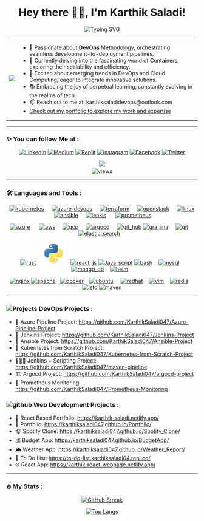 <div align="center">

#  Hey there 🙋‍♂️, I'm **Karthik Saladi**! 
<p align="center">
    <a href="https://git.io/typing-svg"><img src="https://readme-typing-svg.demolab.com?font=Fira+Code&pause=1000&color=F72296&random=false&width=435&lines=%F0%9F%91%8B+Welcome+to+my+GitHub+Profile;Explore+the+World+of+Cloud+%26+DevOps" alt="Typing SVG" /></a></p>

<table>
  <tr>
    <td><img src="https://github.com/KarthikSaladi047/KarthikSaladi047/assets/105864615/57096ec8-61fe-4d01-8b35-7036bd9c455e" style="width: 100%;"></td>
    <td>
      <ul>
        <li>👀 Passionate about <b>DevOps</b> Methodology, orchestrating seamless development-to-deployment pipelines.</li>
        <li>🌱 Currently delving into the fascinating world of Containers, exploring their scalability and efficiency.</li>
        <li>💞️ Excited about emerging trends in DevOps and Cloud Computing, eager to integrate innovative solutions.</li>
        <li>📚 Embracing the joy of perpetual learning, constantly evolving in the realms of tech.</li>
        <li>📫 Reach out to me at: <a>karthiksaladidevops@outlook.com</a></li>
        <li><a href="https://karthik-saladi.netlify.app/">Check out my portfolio to explore my work and expertise</a></li>
      </ul>
    </td>
  </tr>
</table>


<!---
- 👀 Passionate about **DevOps** Methodology, orchestrating seamless development-to-deployment pipelines.
- 🌱 Currently delving into the fascinating world of Containers, exploring their scalability and efficiency.
- 💞️ Excited about emerging trends in DevOps and Cloud Computing, eager to integrate innovative solutions.
- 📚 Embracing the joy of perpetual learning, constantly evolving in the realms of tech.
- 📫 Reach out to me at: karthiksaladidevops@outlook.com

[**Check out my portfolio to explore my work and expertise.**](https://karthik-saladi.netlify.app/)

--->


---
<div align="left">

### ✨ You can follow Me at :
<!---
<div align="center">
    <img src="https://www.bitsystechnologies.com/wp-content/uploads/2022/03/DevOps.gif"> <br>
</div>
--->

<div align="center">

[![LinkedIn](https://img.shields.io/badge/LinkedIn-Connect-white?style=plastic&logo=linkedin&labelColor=blue)](https://www.linkedin.com/in/sai-sampath-karthik-saladi-76a42a259/)
[![Medium](https://img.shields.io/badge/Medium-Follow-white?style=plastic&logo=medium&labelColor=black)](https://medium.com/@karthiksaladidevops)
[![Replit](https://img.shields.io/badge/Replit-Follow-orange?style=plastic&logo=replit&labelColor=green)](https://replit.com/@KarthikSaladi04)
[![Instagram](https://img.shields.io/badge/Instagram-Follow-red?style=plastic&logo=instagram&logoColor=red)](https://www.instagram.com/mr.karthik_saladi/)
[![Facebook](https://img.shields.io/badge/Facebook-Follow-blue?style=plastic&logo=facebook&logoColor=white)](https://www.facebook.com/karthiknaidu.saisampath/)
[![Twitter](https://img.shields.io/badge/Twitter-Follow-blue?style=plastic&logo=twitter&logoColor=blue)](https://twitter.com/karthiksaladi)

<div id="header" align="center">
    <img src="https://media.giphy.com/media/f3iwJFOVOwuy7K6FFw/giphy.gif"><br>
</div>

<div width="100%" height="100" align="center">
  <img src="https://komarev.com/ghpvc/?username=KarthikSaladi047&style=flat-square&color=blue" alt="views"/>
</div>

---
<div align="left">

### 🛠️ Languages and Tools :
<!---
<div align="center">
  <img src="https://github.com/KarthikSaladi047/KarthikSaladi047/assets/105864615/b8a9e932-7db2-47c7-b6e5-b257107006b9.gif" />
</div>

<div align="center">
  <img src="https://github.com/KarthikSaladi047/KarthikSaladi047/assets/105864615/5883c52f-3a48-40c7-aa03-908a2c295e55.gif" />
</div>

<div align="center">
  <img src="https://github.com/KarthikSaladi047/KarthikSaladi047/assets/105864615/5872638e-74b3-4280-ae80-688b6b3e7f99.gif" />
</div>

--->
<p align="center"> 
    <a href="https://kubernetes.io" target="_blank" rel="noreferrer"> <img src="https://www.vectorlogo.zone/logos/kubernetes/kubernetes-icon.svg" alt="kubernetes" width="60" height="60"/></a>&nbsp;&nbsp;&nbsp;&nbsp;
    <a href="https://azure.microsoft.com/en-in/products/devops/"> <img src="https://github.com/KarthikSaladi047/KarthikSaladi047/assets/105864615/c08400fe-f179-4af0-9db0-33dbb52dac01.png" alt="azure_devops" width="60" height="60"/></a>&nbsp;&nbsp;&nbsp;&nbsp;
    <a href="https://www.terraform.io/" target="_blank" rel="noreferrer"> <img src="https://www.vectorlogo.zone/logos/terraformio/terraformio-icon.svg" alt="terraform" width="60" height="60"/></a>&nbsp;&nbsp;&nbsp;&nbsp;
    <a href="https://www.openstack.org/" target="_blank" rel="noreferrer"> <img src="https://www.vectorlogo.zone/logos/openstack/openstack-icon.svg" alt="openstack" width="60" height="60"/></a>&nbsp;&nbsp;&nbsp;&nbsp;
    <a href="https://www.linux.org/" target="_blank" rel="noreferrer"> <img src="https://www.vectorlogo.zone/logos/linux/linux-icon.svg" alt="linux" width="60" height="60"/></a> &nbsp;&nbsp;&nbsp;&nbsp;
    <a href="https://www.ansible.com/" target="_blank" rel="noreferrer"> <img src="https://www.vectorlogo.zone/logos/ansible/ansible-icon.svg" alt="ansible" width="60" height="60"/></a>&nbsp;&nbsp;&nbsp;&nbsp;
    <a href="https://www.jenkins.io/" target="_blank" rel="noreferrer"> <img src="https://www.vectorlogo.zone/logos/jenkins/jenkins-icon.svg" alt="jenkis" width="60" height="60"/></a> &nbsp;&nbsp;&nbsp;&nbsp;
    <a href="https://prometheus.io/" target="_blank" rel="noreferrer"> <img src="https://www.vectorlogo.zone/logos/prometheusio/prometheusio-icon.svg" alt="prometheus" width="60" height="60"/></a>&nbsp;&nbsp;&nbsp;&nbsp;
</p>
<p align="center">
    <a href="https://azure.microsoft.com/en-in/" target="_blank" rel="noreferrer"> <img src="https://www.vectorlogo.zone/logos/microsoft_azure/microsoft_azure-icon.svg" alt="azure" width="60" height="60"/></a>&nbsp;&nbsp;&nbsp;&nbsp;&nbsp;
    <a href="https://aws.amazon.com/" target="_blank" rel="noreferrer"> <img src="https://www.vectorlogo.zone/logos/amazon_aws/amazon_aws-ar21.svg" alt="aws" width="140" height="60"/></a>&nbsp;&nbsp;&nbsp;&nbsp;
    <a href="https://cloud.google.com/" target="_blank" rel="noreferrer"> <img src="https://www.vectorlogo.zone/logos/google_cloud/google_cloud-icon.svg" alt="gcp" width="60" height="60"/></a>&nbsp;&nbsp;&nbsp;&nbsp;
    <a href="https://argoproj.github.io/cd/" target="_blank" rel="noreferrer"> <img src="https://www.vectorlogo.zone/logos/argoprojio/argoprojio-icon.svg" alt="argocd" width="60" height="60"/></a>&nbsp;&nbsp;&nbsp;&nbsp;
    <a href="https://github.com/" target="_blank" rel="noreferrer"> <img src="https://www.vectorlogo.zone/logos/github/github-icon.svg" alt="git_hub" width="60" height="60"/></a>
    <a href="https://grafana.com/" target="_blank" rel="noreferrer"> <img src="https://www.vectorlogo.zone/logos/grafana/grafana-icon.svg" alt="grafana" width="60" height="60"/></a>&nbsp;&nbsp;&nbsp;&nbsp;
    <a href="https://git-scm.com/" target="_blank" rel="noreferrer"> <img src="https://www.vectorlogo.zone/logos/git-scm/git-scm-icon.svg" alt="git" width="60" height="60"/></a>&nbsp;&nbsp;&nbsp;&nbsp;
    <a href="https://www.elastic.co/" target="_blank" rel="noreferrer"> <img src="https://www.vectorlogo.zone/logos/elastic/elastic-icon.svg" alt="elastic_search" width="60" height="60"/></a>&nbsp;&nbsp;&nbsp;&nbsp;  
</p>
<p align="center">
    <a href="https://www.rust-lang.org/" target="_blank" rel="noreferrer"> <img src="https://www.vectorlogo.zone/logos/rust-lang/rust-lang-icon.svg" alt="rust" width="60" height="60"/></a>&nbsp;&nbsp;&nbsp;
    <a href="https://www.python.org" target="_blank" rel="noreferrer"> <img src="https://raw.githubusercontent.com/devicons/devicon/master/icons/python/python-original.svg" alt="python" width="60" height="60"/></a>&nbsp;&nbsp;&nbsp;
    <a href="https://react.dev/" target="_blank" rel="noreferrer"> <img src="https://www.vectorlogo.zone/logos/reactjs/reactjs-icon.svg" alt="react_js" width="60" height="60"/></a>
    <a href="https://www.javascript.com/" target="_blank" rel="noreferrer"> <img src="https://github.com/KarthikSaladi047/KarthikSaladi047/assets/105864615/835865f4-069c-404c-a6be-07f24f92c231.png" alt="Java_script" width="90" height="60"/></a>
    <a href="https://www.gnu.org/software/bash/manual/bash.html" target="_blank" rel="noreferrer"> <img src="https://www.vectorlogo.zone/logos/gnu_bash/gnu_bash-icon.svg" alt="bash" width="60" height="60"/></a>&nbsp;&nbsp;&nbsp;
    <a href="https://www.mysql.com/" target="_blank" rel="noreferrer"> <img src="https://www.vectorlogo.zone/logos/mysql/mysql-horizontal.svg" alt="mysql" width="100" height="60"/></a>&nbsp;&nbsp;&nbsp;
    <a href="https://www.mongodb.com/" target="_blank" rel="noreferrer"> <img src="https://www.vectorlogo.zone/logos/mongodb/mongodb-ar21.svg" alt="mongo_db" width="110" height="60"/></a>&nbsp;&nbsp;&nbsp;
    <a href="https://helm.sh/" target="_blank" rel="noreferrer"> <img src="https://www.vectorlogo.zone/logos/helmsh/helmsh-icon.svg" alt="helm" width="60" height="60"/></a>&nbsp;&nbsp;&nbsp;
</p>
<p align="center">
    <a href="https://nginx.org/" target="_blank" rel="noreferrer"> <img src="https://www.vectorlogo.zone/logos/nginx/nginx-icon.svg" alt="nginx" width="60" height="60"/></a>
    <a href="https://httpd.apache.org/" target="_blank" rel="noreferrer"> <img src="https://www.vectorlogo.zone/logos/apache/apache-ar21.svg" alt="apache" width="110" height="60"/></a>&nbsp;&nbsp;
    <a href="https://www.docker.com/" target="_blank" rel="noreferrer"> <img src="https://www.vectorlogo.zone/logos/docker/docker-official.svg" alt="docker" width="70" height="60"/></a>&nbsp;&nbsp;&nbsp;
    <a href="https://ubuntu.com/" target="_blank" rel="noreferrer"> <img src="https://www.vectorlogo.zone/logos/ubuntu/ubuntu-icon.svg" alt="ubuntu" width="60" height="60"/></a>&nbsp;&nbsp;&nbsp;&nbsp;
    <a href="https://www.redhat.com/" target="_blank" rel="noreferrer"> <img src="https://www.vectorlogo.zone/logos/redhat/redhat-icon.svg" alt="redhat" width="60" height="60"/></a>&nbsp;&nbsp;&nbsp;
    <a href="https://www.vim.org/" target="_blank" rel="noreferrer"> <img src="https://www.vectorlogo.zone/logos/vim/vim-icon.svg" alt="vim" width="60" height="60"/></a> &nbsp;&nbsp;
    <a href="https://redis.io/" target="_blank" rel="noreferrer"> <img src="https://www.vectorlogo.zone/logos/redis/redis-icon.svg" alt="redis" width="60" height="60"/></a>&nbsp;&nbsp;&nbsp;&nbsp;
    <a href="https://istio.io/" target="_blank" rel="noreferrer"> <img src="https://www.vectorlogo.zone/logos/istioio/istioio-ar21.svg" alt="isto" width="110" height="60"/></a>
    <a href="https://maven.apache.org/" target="_blank" rel="noreferrer"> <img src="https://www.vectorlogo.zone/logos/apache_maven/apache_maven-ar21.svg" alt="maven" width="100" height="60"/></a>
</p>
<!---
<p align="center">
    <a href="https://postman.com" target="_blank" rel="noreferrer"> <img src="https://www.vectorlogo.zone/logos/sap/sap-icon.svg" alt="sap" width="80" height="80"/></a>
    <a href="https://postman.com" target="_blank" rel="noreferrer"> <img src="https://www.vectorlogo.zone/logos/platform9/platform9-ar21.svg" alt="platform9" width="180" height="180"/></a>
</p>
--->

---
    
### <img src="https://cdn-icons-png.flaticon.com/512/1087/1087815.png" title="Projects" alt="Projects" width="40" height="40"/> DevOps Projects :
- 🚀 Azure Pipeline Project: <a href="https://github.com/KarthikSaladi047/Azure-Pipeline-Project"> https://github.com/KarthikSaladi047/Azure-Pipeline-Project </a>
- 🤖 Jenkins Project: <a href="https://github.com/KarthikSaladi047/Jenkins-Project">https://github.com/KarthikSaladi047/Jenkins-Project</a>
- 🔧 Ansible Project: <a href="https://github.com/KarthikSaladi047/Ansible-Project">https://github.com/KarthikSaladi047/Ansible-Project</a>
- 🎡 Kubernetes from Scratch Project: <a href="https://github.com/KarthikSaladi047/Kubernetes-from-Scratch-Project">https://github.com/KarthikSaladi047/Kubernetes-from-Scratch-Project</a>
- 🧑🏻‍💻 Jenkins + Scripting Project: <a href="https://github.com/KarthikSaladi047/maven-pipelinep">https://github.com/KarthikSaladi047/maven-pipeline</a>
- 🏗️ Argocd Project: <a href="https://github.com/KarthikSaladi047/argocd-project">https://github.com/KarthikSaladi047/argocd-project</a>
- 🔎 Prometheus  Monitoring: <a href="https://github.com/KarthikSaladi047/Prometheus-Monitoring">https://github.com/KarthikSaladi047/Prometheus-Monitoring</a>

### <img src="https://logos-download.com/wp-content/uploads/2016/09/GitHub_logo.png" title="github" alt="github" width="40" height="40"/>  Web Development Projects :

- 🧳 React Based Portfolio: <a href="https://karthik-saladi.netlify.app/">https://karthik-saladi.netlify.app/</a>
- 📝 Portfolio: <a href="https://karthiksaladi047.github.io/Portfolio">https://karthiksaladi047.github.io/Portfolio/</a>
- 🎧 Spotify Clone: <a href="https://karthiksaladi047.github.io/Spotify_Clone">https://karthiksaladi047.github.io/Spotify_Clone/</a>
- 💰 Budget App: <a href="https://karthiksaladi047.github.io/BudgetApp/">https://karthiksaladi047.github.io/BudgetApp/</a>
- 🌦️ Weather App: <a href="https://karthiksaladi047.github.io/Weather_Report/">https://karthiksaladi047.github.io/Weather_Report/</a>
- 📌 To Do List: <a href="https://to-do-list.karthiksaladi04.repl.co/">https://to-do-list.karthiksaladi04.repl.co/</a>
- 🌐 React App: <a href="https://karthik-react-webpage.netlify.app/">https://karthik-react-webpage.netlify.app/</a>

---
 
### 🔥 My Stats :
<div id="stats" align="center">
  
  [![GitHub Streak](http://github-readme-streak-stats.herokuapp.com?user=KarthikSaladi047&theme=dark&hide_border=true&border_radius=60&date_format=j%20M%5B%20Y%5D)](https://git.io/streak-stats)

  [![Top Langs](https://github-readme-stats.vercel.app/api/top-langs/?username=KarthikSaladi047&layout=compact)](https://github.com/anuraghazra/github-readme-stats)
</div>
<!---
KarthikSaladi047/KarthikSaladi047 is a ✨ special ✨ repository because its `README.md` (this file) appears on your GitHub profile.
You can click the Preview link to take a look at your changes.
--->
